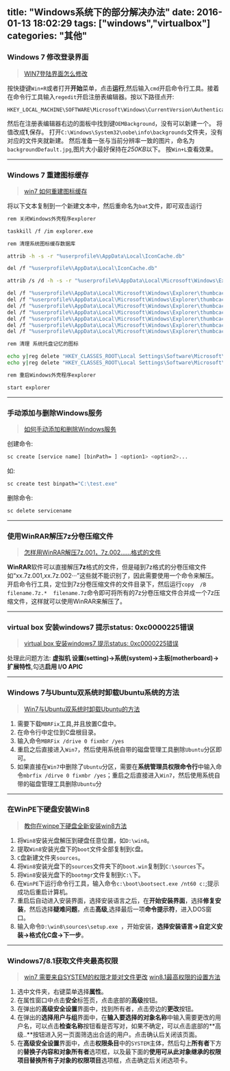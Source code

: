 title: "Windows系统下的部分解决办法"
date: 2016-01-13 18:02:29
tags: ["windows","virtualbox"]
categories: "其他"
---

### Windows 7 修改登录界面

> [WIN7登陆界面怎么修改](http://jingyan.baidu.com/article/9f63fb91cf169dc8410f0e7c.html)

按快捷键`Win+R`或者打开**开始**菜单，点击**运行**,然后输入`cmd`开启命令行工具。接着在命令行工具输入`regedit`开启注册表编辑器。按以下路径点开:
```
HKEY_LOCAL_MACHINE\SOFTWARE\Microsoft\Windows\CurrentVersion\Authentication\LogonUI\Background
```
然后在注册表编辑器右边的面板中找到键`OEMBackground`，没有可以新建一个。
将值改成**1**,保存。
打开`C:\Windows\System32\oobe\info\backgrounds`文件夹，没有对应的文件夹就新建。
然后准备一张与当前分辨率一致的图片，命名为`backgroundDefault.jpg`,图片大小最好保持在*250KB*以下。
按`Win+L`查看效果。

----

### Windows 7 重建图标缓存

> [win7 如何重建图标缓存](http://zhidao.baidu.com/question/175795438.html)

将以下文本复制到一个新建文本中，然后重命名为`bat`文件，即可双击运行
```bash
rem 关闭Windows外壳程序explorer

taskkill /f /im explorer.exe

rem 清理系统图标缓存数据库

attrib -h -s -r "%userprofile%\AppData\Local\IconCache.db"

del /f "%userprofile%\AppData\Local\IconCache.db"

attrib /s /d -h -s -r "%userprofile%\AppData\Local\Microsoft\Windows\Explorer\*"

del /f "%userprofile%\AppData\Local\Microsoft\Windows\Explorer\thumbcache_32.db"
del /f "%userprofile%\AppData\Local\Microsoft\Windows\Explorer\thumbcache_96.db"
del /f "%userprofile%\AppData\Local\Microsoft\Windows\Explorer\thumbcache_102.db"
del /f "%userprofile%\AppData\Local\Microsoft\Windows\Explorer\thumbcache_256.db"
del /f "%userprofile%\AppData\Local\Microsoft\Windows\Explorer\thumbcache_1024.db"
del /f "%userprofile%\AppData\Local\Microsoft\Windows\Explorer\thumbcache_idx.db"
del /f "%userprofile%\AppData\Local\Microsoft\Windows\Explorer\thumbcache_sr.db"

rem 清理 系统托盘记忆的图标

echo y|reg delete "HKEY_CLASSES_ROOT\Local Settings\Software\Microsoft\Windows\CurrentVersion\TrayNotify" /v IconStreams
echo y|reg delete "HKEY_CLASSES_ROOT\Local Settings\Software\Microsoft\Windows\CurrentVersion\TrayNotify" /v PastIconsStream

rem 重启Windows外壳程序explorer

start explorer
```

----

### 手动添加与删除Windows服务

> [如何手动添加和删除Windows服务](http://www.metsky.com/archives/571.html)

创建命令:
```bash
sc create [service name] [binPath= ] <option1> <option2>...
```
如:
```bash
sc create test binpath="C:\test.exe"
```

删除命令:
```bash
sc delete servicename
```

----

### 使用WinRAR解压7z分卷压缩文件

> [怎样用WinRAR解压7z.001，7z.002……格式的文件](http://blog.163.com/chenhao0528@yeah/blog/static/172439055201173010112167/)

**WinRAR**软件可以直接解压**7z**格式的文件，但是碰到7z格式的分卷压缩文件如“xx.7z.001,xx.7z.002···”这些就不能识别了，因此需要使用一个命令来解压。
开启命令行工具，定位到7z分卷压缩文件的文件目录下，然后运行`copy  /B filename.7z.*  filename.7z`命令即可将所有的7z分卷压缩文件合并成一个7z压缩文件，这样就可以使用WinRAR来解压了。

----

### virtual box 安装windows7 提示status: 0xc0000225错误

> [virtual box 安装windows7 提示status: 0xc0000225错误](http://liwpk.blog.163.com/blog/static/3632617020134153452495/)

处理此问题方法: **虚拟机 设置(setting)->系统(system)->主板(motherboard)->扩展特性**,勾选**启用 I/O APIC**

----

### Windows 7与Ubuntu双系统时卸载Ubuntu系统的方法

> [Win7与Ubuntu双系统时卸载Ubuntu的方法](http://www.linuxidc.com/Linux/2010-03/25129.htm)

1. 需要下载`MBRFix`工具,并且放置C盘中。
2. 在命令行中定位到C盘根目录。
3. 输入命令`MBRFix /drive 0 fixmbr /yes`
4. 重启之后直接进入`Win7`，然后使用系统自带的磁盘管理工具删除`Ubuntu`分区即可。
5. 如果直接在`Win7`中删除了`Ubuntu`分区，需要在**系统管理员权限命令行**中输入命令`mbrfix /dirve 0 fixmbr /yes`；重启之后直接进入`Win7`，然后使用系统自带的磁盘管理工具删除`Ubuntu`分

----

### 在WinPE下硬盘安装Win8

> [教你在winpe下硬盘全新安装win8方法](http://jujumao.org/forum.php?mod=viewthread&tid=834&highlight=win8)

1. 将`Win8`安装光盘解压到硬盘任意位置，如`D:\win8`。
2. 提取`Win8`安装光盘下的`boot`文件全部复制到`C`盘。
3. `C`盘新建文件夹`sources`。
4. 将`Win8`安装光盘下的`sources`文件夹下的`boot.win`复制到`C:\sources`下。
5. 将`Win8`安装光盘下的`bootmgr`文件复制到`C:\`下。
6. 在`WinPE`下运行命令行工具，输入命令`c:\boot\bootsect.exe /nt60 c:`;提示成功后重启计算机。
7. 重启后自动进入安装界面，选择安装语言之后，在**开始安装界面**，选择**修复安装**，然后选择**疑难问题**，点击**高级**,选择最后一项**命令提示符**，进入DOS窗口。
8. 输入命令`D:\win8\sources\setup.exe `，开始安装，**选择安装语言->自定义安装->格式化C盘->下一步**。

----

### Windows7/8.1获取文件夹最高权限

> [win7 需要来自SYSTEM的权限才能对文件更改](http://blog.sina.com.cn/s/blog_3d527ed00100zn50.html)
> [win8.1最高权限的设置方法](http://jingyan.baidu.com/article/fcb5aff7919247edaa4a713e.html)

1. 选中文件夹，右键菜单选择**属性**。
2. 在属性窗口中点击**安全**标签页，点击底部的**高级**按钮。
3. 在弹出的**高级安全设置**界面中，找到所有者，点击旁边的**更改**按钮。
4. 在弹出的**选择用户与组**界面中，在**输入要选择的对象名称**中输入需要更改的用户名，可以点击**检查名称**按钮看是否写对，如果不确定，可以点击底部的**高级..**按钮进入另一页面筛选出合适的用户。点击确认后关闭该页面。
5. 在**高级安全设置**界面中，点击**权限条目**中的`SYSTEM`主体，然后勾上**所有者**下方的**替换子内容和对象所有者**选项框，以及最下面的**使用可从此对象继承的权限项目替换所有子对象的权限项目**选项框，点击确定后关闭选项卡。